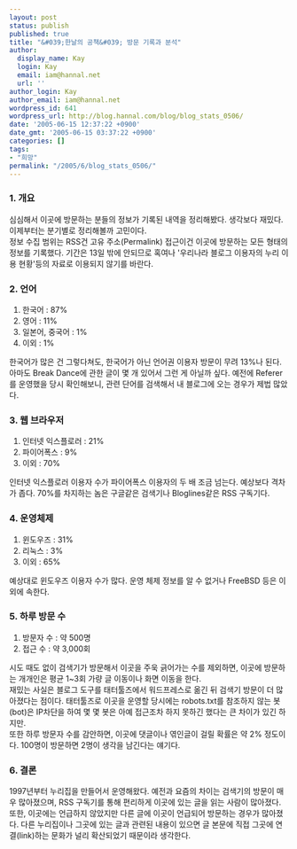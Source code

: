 ```yaml
---
layout: post
status: publish
published: true
title: "&#039;한날의 공책&#039; 방문 기록과 분석"
author:
  display_name: Kay
  login: Kay
  email: iam@hannal.net
  url: ''
author_login: Kay
author_email: iam@hannal.net
wordpress_id: 641
wordpress_url: http://blog.hannal.com/blog/blog_stats_0506/
date: '2005-06-15 12:37:22 +0900'
date_gmt: '2005-06-15 03:37:22 +0900'
categories: []
tags:
- "희망"
permalink: "/2005/6/blog_stats_0506/"
---
```

<h3>1. 개요</h3>
<p>심심해서 이곳에 방문하는 분들의 정보가 기록된 내역을 정리해봤다. 생각보다 재밌다. 이제부터는 분기별로 정리해볼까 고민이다.<br />
정보 수집 범위는 RSS건 고유 주소(Permalink) 접근이건 이곳에 방문하는 모든 형태의 정보를 기록했다. 기간은 13일 밖에 안되므로 혹여나 '우리나라 블로그 이용자의 누리 이용 현황'등의 자료로 이용되지 않기를 바란다.</p>
<h3>2. 언어</h3>
<ol>
<li>한국어 : 87%</li>
<li>영어 : 11%</li>
<li>일본어, 중국어 : 1%</li>
<li>이외 : 1%</li>
</ol>
<p>한국어가 많은 건 그렇다쳐도, 한국어가 아닌 언어권 이용자 방문이 무려 13%나 된다. 아마도 Break Dance에 관한 글이 몇 개 있어서 그런 게 아닐까 싶다. 예전에 Referer를 운영했을 당시 확인해보니, 관련 단어를 검색해서 내 블로그에 오는 경우가 제법 많았다.</p>
<h3>3. 웹 브라우저</h3>
<ol>
<li>인터넷 익스플로러 : 21%</li>
<li>파이어폭스 : 9%</li>
<li>이외 : 70%</li>
</ol>
<p>인터넷 익스플로러 이용자 수가 파이어폭스 이용자의 두 배 조금 넘는다. 예상보다 격차가 좁다. 70%를 차지하는 놈은 구글같은 검색기나 Bloglines같은 RSS 구독기다.</p>
<h3>4. 운영체제</h3>
<ol>
<li>윈도우즈 : 31%</li>
<li>리눅스 : 3%</li>
<li>이외 : 65%</li>
</ol>
<p>예상대로 윈도우즈 이용자 수가 많다. 운영 체제 정보를 알 수 없거나 FreeBSD 등은 이외에 속한다.</p>
<h3>5. 하루 방문 수</h3>
<ol>
<li>방문자 수 : 약 500명</li>
<li>접근 수 : 약 3,000회</li>
</ol>
<p>시도 때도 없이 검색기가 방문해서 이곳을 주욱 긁어가는 수를 제외하면, 이곳에 방문하는 개개인은 평균 1~3회 가량 글 이동이나 화면 이동을 한다.<br />
재밌는 사실은 블로그 도구를 태터툴즈에서 워드프레스로 옮긴 뒤 검색기 방문이 더 많아졌다는 점이다. 태터툴즈로 이곳을 운영할 당시에는 robots.txt를 참조하지 않는 봇(bot)은 IP차단을 하여 몇 몇 봇은 아예 접근조차 하지 못하긴 했다는 큰 차이가 있긴 하지만.<br />
또한 하루 방문자 수를 감안하면, 이곳에 댓글이나 엮인글이 걸릴 확률은 약 2% 정도이다. 100명이 방문하면 2명이 생각을 남긴다는 얘기다.</p>
<h3>6. 결론</h3>
<p>1997년부터 누리집을 만들어서 운영해왔다. 예전과 요즘의 차이는 검색기의 방문이 매우 많아졌으며, RSS 구독기를 통해 편리하게 이곳에 있는 글을 읽는 사람이 많아졌다. 또한, 이곳에는 언급하지 않았지만 다른 글에 이곳이 언급되어 방문하는 경우가 많아졌다. 다른 누리집이나 그곳에 있는 글과 관련된 내용이 있으면 글 본문에 직접 그곳에 연결(link)하는 문화가 널리 확산되었기 때문이라 생각한다.</p>
